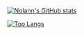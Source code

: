 [![Nolann's GitHub stats](https://github-readme-stats.vercel.app/api?username=NolannB14&show_icons=true&theme=dark)](https://github.com/NolannB14/github-readme-stats)

[![Top Langs](https://github-readme-stats.vercel.app/api/top-langs/?username=NolannB14&langs_count=8)](https://github.com/NolannB14/github-readme-stats)
